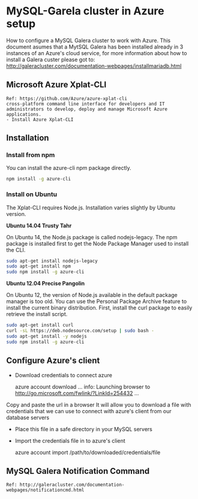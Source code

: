 # MySQL-Garela cluster in Azure setup
How to configure a MySQL Galera cluster to work with Azure.
This document asumes that a MytSQL Galera has been installed already in 3 instances of an Azure's cloud service, for more information about how to install a Galera custer please got to:
http://galeracluster.com/documentation-webpages/installmariadb.html

## Microsoft Azure Xplat-CLI
  
    Ref: https://github.com/Azure/azure-xplat-cli
    cross-platform command line interface for developers and IT administrators to develop, deploy and manage Microsoft Azure applications.
    - Install Azure Xplat-CLI

## Installation
### Install from npm

You can install the azure-cli npm package directly.
```bash
npm install -g azure-cli
```

### Install on Ubuntu
The Xplat-CLI requires Node.js. Installation varies slightly by Ubuntu version.

**Ubuntu 14.04 Trusty Tahr**

On Ubuntu 14, the Node.js package is called nodejs-legacy. The npm package is installed first to get the Node Package Manager used to install the CLI.

```bash
sudo apt-get install nodejs-legacy
sudo apt-get install npm
sudo npm install -g azure-cli
```
**Ubuntu 12.04 Precise Pangolin**

On Ubuntu 12, the version of Node.js available in the default package manager is too old. You can use the Personal Package Archive feature to install the current binary distribution. First, install the curl package to easily retrieve the install script.

```bash
sudo apt-get install curl
curl -sL https://deb.nodesource.com/setup | sudo bash -
sudo apt-get install -y nodejs
sudo npm install -g azure-cli
```
## Configure Azure's client

  - Download credentials to connect azure
  
    azure account download
    ...
    info:    Launching browser to http://go.microsoft.com/fwlink/?LinkId=254432
    ...
  
  Copy and paste the url in a browser 
  It will allow you to download a file with credentials that we can use to connect with azure's client from our database servers
  
  - Place this file in a safe directory in your MySQL servers
  - Import the credentials file in to azure's client
  
     azure account import /path/to/downloaded/credentials/file
  

## MySQL Galera Notification Command

    Ref: http://galeracluster.com/documentation-webpages/notificationcmd.html
    

